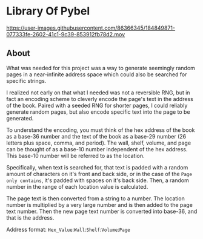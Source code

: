 # Library Of Pybel

https://user-images.githubusercontent.com/86366345/184849871-077333fe-2602-41c1-9c39-853912fb78d2.mov

## About

What was needed for this project was a way to generate seemingly random pages in a near-infinite address space which could also be searched for specific strings.

I realized not early on that what I needed was not a reversible RNG, but in fact an encoding scheme to cleverly encode the page's text in the address of the book. Paired with a seeded RNG for shorter pages, I could reliably generate random pages, but also encode specific text into the page to be generated.

To understand the encoding, you must think of the hex address of the book as a base-36 number and the text of the book as a base-29 number (26 letters plus space, comma, and period). The wall, shelf, volume, and page can be thought of as a base-10 number independent of the hex address. This base-10 number will be referred to as the location.

Specifically, when text is searched for, that text is padded with a random amount of characters on it's front and back side, or in the case of the `Page only contains`, it's padded with spaces on it's back side. Then, a random number in the range of each location value is calculated.

The page text is then converted from a string to a number. The location number is multiplied by a very large number and is then added to the page text number. Then the new page text number is converted into base-36, and that is the address.

Address format: `Hex_Value`:`Wall`:`Shelf`:`Volume`:`Page`

